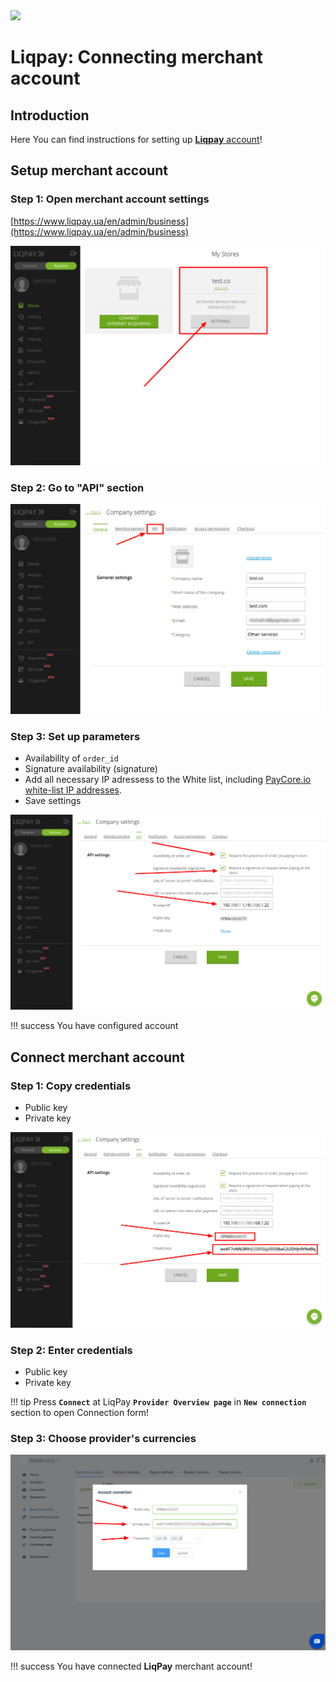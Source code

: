 <img src="https://static.openfintech.io/payment_providers/liqpay/logo.svg?w=300" width="300px" >

# Liqpay: Connecting merchant account

## Introduction

Here You can find  instructions for setting up [**Liqpay** account](https://www.liqpay.ua/)!

## Setup merchant account

### Step 1: Open merchant account settings
[https://www.liqpay.ua/en/admin/business](https://www.liqpay.ua/en/admin/business)

![Step 1](images/liqpay-step1.png)

### Step 2: Go to "API" section

![Step 2](images/liqpay-step2.png)

### Step 3: Set up parameters

-  Availability of `order_id`
-  Signature availability (signature)
-  Add all necessary IP adressess to the White list, including  [PayСore.io white-list IP addresses](/integration/ips/).
-  Save settings

![Step 3](images/liqpay-step3.png)
  

!!! success
    You have configured account

## Connect merchant account

### Step 1: Copy credentials

-  Public key
-  Private key

![Step 5](images/liqpay-step5.png)

### Step 2: Enter credentials

-  Public key
-  Private key

!!! tip
    Press **`Connect`** at LiqPay **`Provider Overview page`** in **`New connection`** section to open Connection form!

### Step 3: Choose provider's currencies



![Step 10](images/liqpay-step10.png)

!!! success
    You have connected **LiqPay** merchant account!
